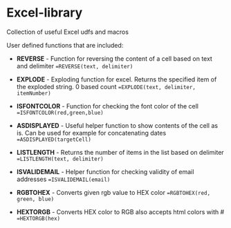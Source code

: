 # Excel-library
Collection of useful Excel udfs and macros

User defined functions that are included:

* __REVERSE__ - Function for reversing the content of a cell based on text and delimiter
`=REVERSE(text, delimiter)`

* __EXPLODE__ - Exploding function for excel. Returns the specified item of the exploded string. 0 based count
`=EXPLODE(text, delimiter, itemNumber)`

* __ISFONTCOLOR__ - Function for checking the font color of the cell
`=ISFONTCOLOR(red,green,blue)`

* __ASDISPLAYED__ - Useful helper function to show contents of the cell as is. Can be used for example for concatenating dates
`=ASDISPLAYED(targetCell)`

* __LISTLENGTH__ - Returns the number of items in the list based on delimiter
`=LISTLENGTH(text, delimiter)`

* __ISVALIDEMAIL__ - Helper function for checking validity of email addresses
`=ISVALIDEMAIL(email)`

* __RGBTOHEX__ - Converts given rgb value to HEX color
`=RGBTOHEX(red, green, blue)`

* __HEXTORGB__ - Converts HEX color to RGB also accepts html colors with #
`=HEXTORGB(hex)` 
